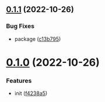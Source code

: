 ## [0.1.1](https://github.com/Innei/next-async/compare/v0.1.0...v0.1.1) (2022-10-26)


### Bug Fixes

* package ([c13b795](https://github.com/Innei/next-async/commit/c13b795f4c85e17c4ffb2bdf7296718775fc95ed))



# [0.1.0](https://github.com/Innei/next-async/compare/f4238a56be17a20d319f281a57e3870ad477384c...v0.1.0) (2022-10-26)


### Features

* init ([f4238a5](https://github.com/Innei/next-async/commit/f4238a56be17a20d319f281a57e3870ad477384c))



